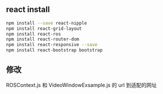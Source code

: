 ## react install

```bash
npm install --save react-nipple
npm install react-grid-layout
npm install react-ros
npm install react-router-dom
npm install react-responsive --save
npm install react-bootstrap bootstrap
```

## 修改

ROSContext.js 和 VideoWindowExsample.js 的 url 到适配的网址



